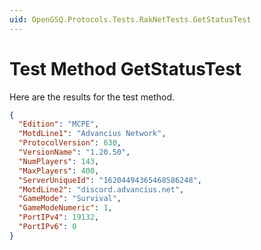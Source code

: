 ```yaml
---
uid: OpenGSQ.Protocols.Tests.RakNetTests.GetStatusTest
---
```


# Test Method GetStatusTest

Here are the results for the test method.

```json
{
  "Edition": "MCPE",
  "MotdLine1": "Advancius Network",
  "ProtocolVersion": 630,
  "VersionName": "1.20.50",
  "NumPlayers": 143,
  "MaxPlayers": 400,
  "ServerUniqueId": "16204494365468586248",
  "MotdLine2": "discord.advancius.net",
  "GameMode": "Survival",
  "GameModeNumeric": 1,
  "PortIPv4": 19132,
  "PortIPv6": 0
}
```
